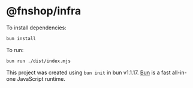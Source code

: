 # @fnshop/infra

To install dependencies:

```bash
bun install
```

To run:

```bash
bun run ./dist/index.mjs
```

This project was created using `bun init` in bun v1.1.17. [Bun](https://bun.sh) is a fast all-in-one JavaScript runtime.
